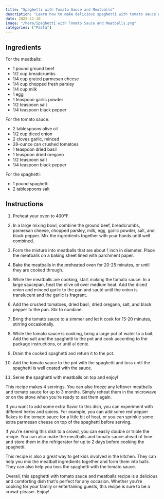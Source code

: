 ```yaml
---
title: "Spaghetti with Tomato Sauce and Meatballs"
description: "Learn how to make delicious spaghetti with tomato sauce and meatballs from scratch. This recipe is easy to follow and perfect for a cozy family dinner."
date: 2022-11-10
image: "/hero/Spaghetti with Tomato Sauce and Meatballs.png"
categories: ["Pasta"]
---
```


## Ingredients

For the meatballs:

- 1 pound ground beef
- 1/2 cup breadcrumbs
- 1/4 cup grated parmesan cheese
- 1/4 cup chopped fresh parsley
- 1/4 cup milk
- 1 egg
- 1 teaspoon garlic powder
- 1/2 teaspoon salt
- 1/4 teaspoon black pepper

For the tomato sauce:

- 2 tablespoons olive oil
- 1/2 cup diced onion
- 2 cloves garlic, minced
- 28-ounce can crushed tomatoes
- 1 teaspoon dried basil
- 1 teaspoon dried oregano
- 1/2 teaspoon salt
- 1/4 teaspoon black pepper

For the spaghetti:

- 1 pound spaghetti
- 2 tablespoons salt

## Instructions

1.  Preheat your oven to 400°F.

2.  In a large mixing bowl, combine the ground beef, breadcrumbs, parmesan cheese, chopped parsley, milk, egg, garlic powder, salt, and black pepper. Mix the ingredients together with your hands until well combined.

3.  Form the mixture into meatballs that are about 1 inch in diameter. Place the meatballs on a baking sheet lined with parchment paper.

4.  Bake the meatballs in the preheated oven for 20-25 minutes, or until they are cooked through.

5.  While the meatballs are cooking, start making the tomato sauce. In a large saucepan, heat the olive oil over medium heat. Add the diced onion and minced garlic to the pan and sauté until the onion is translucent and the garlic is fragrant.

6.  Add the crushed tomatoes, dried basil, dried oregano, salt, and black pepper to the pan. Stir to combine.

7.  Bring the tomato sauce to a simmer and let it cook for 15-20 minutes, stirring occasionally.

8.  While the tomato sauce is cooking, bring a large pot of water to a boil. Add the salt and the spaghetti to the pot and cook according to the package instructions, or until al dente.

9.  Drain the cooked spaghetti and return it to the pot.

10. Add the tomato sauce to the pot with the spaghetti and toss until the spaghetti is well coated with the sauce.

11. Serve the spaghetti with meatballs on top and enjoy!

This recipe makes 4 servings. You can also freeze any leftover meatballs and tomato sauce for up to 3 months. Simply reheat them in the microwave or on the stove when you're ready to eat them again.

If you want to add some extra flavor to this dish, you can experiment with different herbs and spices. For example, you can add some red pepper flakes to the tomato sauce for a little bit of heat, or you can sprinkle some extra parmesan cheese on top of the spaghetti before serving.

If you're serving this dish to a crowd, you can easily double or triple the recipe. You can also make the meatballs and tomato sauce ahead of time and store them in the refrigerator for up to 2 days before cooking the spaghetti.

This recipe is also a great way to get kids involved in the kitchen. They can help you mix the meatball ingredients together and form them into balls. They can also help you toss the spaghetti with the tomato sauce.

Overall, this spaghetti with tomato sauce and meatballs recipe is a delicious and comforting dish that's perfect for any occasion. Whether you're cooking for your family or entertaining guests, this recipe is sure to be a crowd-pleaser. Enjoy!
